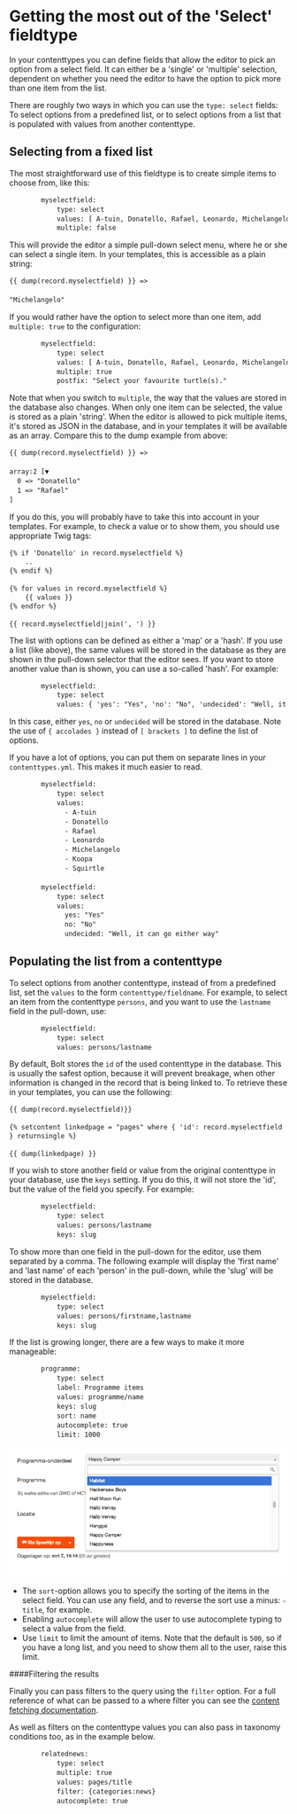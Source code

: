 Getting the most out of the 'Select' fieldtype
==============================================

In your contenttypes you can define fields that allow the editor to pick an
option from a select field. It can either be a 'single' or 'multiple' selection,
dependent on whether you need the editor to have the option to pick more than
one item from the list.

There are roughly two ways in which you can use the `type: select` fields: To
select options from a predefined list, or to select options from a list that is
populated with values from another contenttype.

Selecting from a fixed list
---------------------------

The most straightforward use of this fieldtype is to create simple items to
choose from, like this:

```apache
        myselectfield:
            type: select
            values: [ A-tuin, Donatello, Rafael, Leonardo, Michelangelo, Koopa, Squirtle ]
            multiple: false
```

This will provide the editor a simple pull-down select menu, where he or she can
select a single item. In your templates, this is accessible as a plain string:

```html
{{ dump(record.myselectfield) }} =>

"Michelangelo"
```

If you would rather have the option to select more than one item, add
`multiple: true` to the configuration:

```apache
        myselectfield:
            type: select
            values: [ A-tuin, Donatello, Rafael, Leonardo, Michelangelo, Koopa, Squirtle ]
            multiple: true
            postfix: "Select your favourite turtle(s)."
```


Note that when you switch to `multiple`, the way that the values are stored in
the database also changes. When only one item can be selected, the value is
stored as a plain 'string'. When the editor is allowed to pick multiple items,
it's stored as JSON in the database, and in your templates it will be available
as an array. Compare this to the dump example from above:

```html
{{ dump(record.myselectfield) }} =>

array:2 [▼
  0 => "Donatello"
  1 => "Rafael"
]
```

If you do this, you will probably have to take this into account in your
templates. For example, to check a value or to show them, you should use
appropriate Twig tags:

```twig
{% if 'Donatello' in record.myselectfield %}
    ..
{% endif %}

{% for values in record.myselectfield %}
    {{ values }}
{% endfor %}

{{ record.myselectfield|join(', ') }}
```

The list with options can be defined as either a 'map' or a 'hash'. If you use a
list (like above), the same values will be stored in the database as they are
shown in the pull-down selector that the editor sees. If you want to store
another value than is shown, you can use a so-called 'hash'. For example:

```apache
        myselectfield:
            type: select
            values: { 'yes': "Yes", 'no': "No", 'undecided': "Well, it can go either way" }
```

In this case, either `yes`, `no` or `undecided` will be stored in the database.
Note the use of `{ accolades }` instead of `[ brackets ]` to define the list of
options.

If you have a lot of options, you can put them on separate lines in your
`contenttypes.yml`. This makes it much easier to read.

```apache
        myselectfield:
            type: select
            values:
              - A-tuin
              - Donatello
              - Rafael
              - Leonardo
              - Michelangelo
              - Koopa
              - Squirtle

        myselectfield:
            type: select
            values:
              yes: "Yes"
              no: "No"
              undecided: "Well, it can go either way"

```

Populating the list from a contenttype
--------------------------------------

To select options from another contenttype, instead of from a predefined list,
set the `values` to the form `contenttype/fieldname`. For example, to select an
item from the contenttype `persons`, and you want to use the `lastname` field in
the pull-down, use:

```apache
        myselectfield:
            type: select
            values: persons/lastname
```

By default, Bolt stores the `id` of the used contenttype in the database. This
is usually the safest option, because it will prevent breakage, when other
information is changed in the record that is being linked to. To retrieve these
in your templates, you can use the following:

```twig
{{ dump(record.myselectfield)}}

{% setcontent linkedpage = "pages" where { 'id': record.myselectfield } returnsingle %}

{{ dump(linkedpage) }}
```

If you wish to store another field or value from the original contenttype in
your database, use the `keys` setting. If you do this, it will not store the
'id', but the value of the field you specify. For example:

```apache
        myselectfield:
            type: select
            values: persons/lastname
            keys: slug
```

To show more than one field in the pull-down for the editor, use them separated
by a comma. The following example will display the 'first name' and 'last name'
of each 'person' in the pull-down, while the 'slug' will be stored in the
database.

```apache
        myselectfield:
            type: select
            values: persons/firstname,lastname
            keys: slug
```


If the list is growing longer, there are a few ways to make it more manageable:

```apache
        programme:
            type: select
            label: Programme items
            values: programme/name
            keys: slug
            sort: name
            autocomplete: true
            limit: 1000
```

<a href="/files/select-autocomplete.png" class="popup"><img src="/files/select-autocomplete.png" width="590"></a><br>

 - The `sort`-option allows you to specify the sorting of the items in the
   select field. You can use any field, and to reverse the sort use a minus:
   `-title`, for example.
 - Enabling `autocomplete` will allow the user to use autocomplete typing to
   select a value from the field.
 - Use `limit` to limit the amount of items. Note that the default is `500`, so
   if you have a long list, and you need to show them all to the user, raise
   this limit.
   
####Filtering the results

Finally you can pass filters to the query using the `filter` option. For a full 
reference of what can be passed to a where filter you can see the 
<a href="/content-fetching#using-where">content fetching documentation</a>. 

As well as filters on the contenttype values you can also pass in taxonomy conditions 
too, as in the example below.

```apache
        relatednews:
            type: select
            multiple: true
            values: pages/title
            filter: {categories:news}
            autocomplete: true
```

